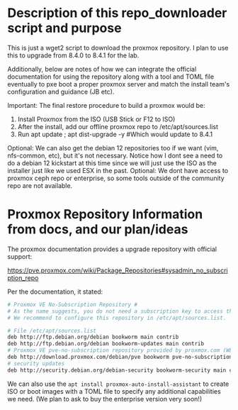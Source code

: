 # Description of this repo_downloader script and purpose
This is just a wget2 script to download the proxmox repository. I plan to use this to upgrade from 8.4.0 to 8.4.1 for the lab.

Additionally, below are notes of how we can integrate the official documentation for using the repository along with a tool and TOML file eventually to pxe boot a proper proxmox server and match the install team's configuration and guidance (JB etc).

Important: The final restore procedure to build a proxmox would be:
1. Install Proxmox from the ISO (USB Stick or F12 to ISO)
2. After the install, add our offline proxmox repo to /etc/apt/sources.list
3. Run apt update ; apt dist-upgrade -y #Which would update to 8.4.1

Optional: We can also get the debian 12 repositories too if we want (vim, nfs-common, etc), but it's not necessary. Notice how I dont see a need to do a debian 12 kickstart at this time since we will just use the ISO as the installer just like we used ESX in the past.
Optional: We dont have access to proxmox ceph repo or enterprise, so some tools outside of the community repo are not available.

# Proxmox Repository Information from docs, and our plan/ideas
The proxmox documentation provides a upgrade repository with official support:

https://pve.proxmox.com/wiki/Package_Repositories#sysadmin_no_subscription_repo

Per the documentation, it stated:

```bash
# Proxmox VE No-Subscription Repository #
# As the name suggests, you do not need a subscription key to access this repository. It can be used for testing and non-production use. It’s not recommended to use this on production servers, as these packages are not always as heavily tested and validated.
# We recommend to configure this repository in /etc/apt/sources.list.

# File /etc/apt/sources.list
deb http://ftp.debian.org/debian bookworm main contrib
deb http://ftp.debian.org/debian bookworm-updates main contrib
# Proxmox VE pve-no-subscription repository provided by proxmox.com (WE PLAN TO wget2 THIS URL to upgrade from 8.4.0 to 8.4.1!!!)
deb http://download.proxmox.com/debian/pve bookworm pve-no-subscription
# security updates
deb http://security.debian.org/debian-security bookworm-security main contrib
```

We can also use the ```apt install proxmox-auto-install-assistant``` to create ISO or boot images with a TOML file to specify any additional capabilities we need. (We plan to ask to buy the enterprise version very soon!)

